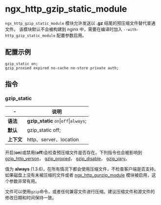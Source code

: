 # ngx_http_gzip_static_module

​`ngx_http_gzip_static_module`​ 模块允许发送以  **.gz** 结尾的预压缩文件替代普通文件。 该模块默认不会被构建到 nginx 中，需要在编译时加入 `--with-http_gzip_static_module`​ 配置参数启用。

## 配置示例

```
gzip_static on;
gzip_proxied expired no-cache no-store private auth;
```

## 指令

### gzip\_static

|-|说明|
| ---| ------------------------|
|**语法**|**gzip_static** `on`​\|`off`​\|`always`​;|
|**默认**|gzip\_static off;|
|**上下文**|http、server、location|

开启(**on**)或禁用(**off**)会检查预压缩文件是否存在。下列指令也会被影响到 [gzip_http_verson](https://docshome.gitbook.io/nginx-docs/he-xin-gong-neng/http/ngx_http_gzip_module#gzip_http_version)， [gzip_proxied](https://docshome.gitbook.io/nginx-docs/he-xin-gong-neng/http/ngx_http_gzip_module#gzip_proxied)， [gzip_disable](https://docshome.gitbook.io/nginx-docs/he-xin-gong-neng/http/ngx_http_gzip_module#gzip_disable)， [gzip_vary](https://docshome.gitbook.io/nginx-docs/he-xin-gong-neng/http/ngx_http_gzip_module#gzip_vary)。

值为 **always** (1.3.6)，在所有情况下都会使用压缩文件，不检查客户端是否支持。如果磁盘上没有未被压缩的文件或者 [ngx_http_gunzip_module](https://docshome.gitbook.io/nginx-docs/he-xin-gong-neng/http/ngx_http_gunzip_module) 模块被启用，这个参数非常有用。

文件可以使用`gzip`​命令，或者任何兼容文件进行压缩。建议压缩文件和源文件的修改日期和时间保持一致。
